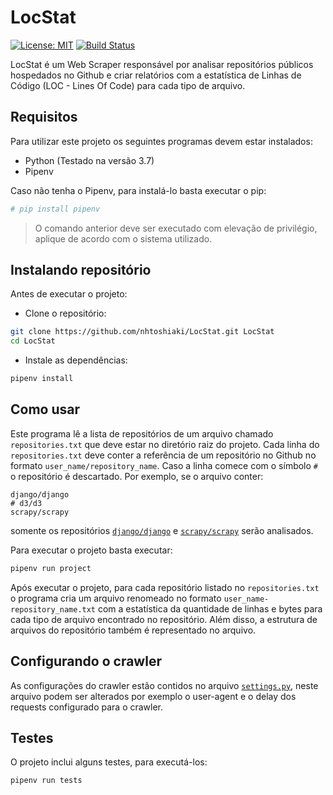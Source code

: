 # LocStat

[![License: MIT](https://img.shields.io/badge/License-MIT-yellow.svg)](https://opensource.org/licenses/MIT) [![Build Status](https://travis-ci.org/nhtoshiaki/LocStat.svg?branch=master)](https://travis-ci.org/nhtoshiaki/LocStat)

LocStat é um Web Scraper responsável por analisar repositórios públicos hospedados no Github e criar relatórios com a estatística de Linhas de Código (LOC - Lines Of Code) para cada tipo de arquivo.

## Requisitos

Para utilizar este projeto os seguintes programas devem estar instalados:

- Python (Testado na versão 3.7)
- Pipenv

Caso não tenha o Pipenv, para instalá-lo basta executar o pip:

```sh
# pip install pipenv
```

> O comando anterior deve ser executado com elevação de privilégio, aplique de acordo com o sistema utilizado.

## Instalando repositório

Antes de executar o projeto:

- Clone o repositório:

```sh
git clone https://github.com/nhtoshiaki/LocStat.git LocStat
cd LocStat
```

- Instale as dependências:

```sh
pipenv install
```

## Como usar

Este programa lê a lista de repositórios de um arquivo chamado `repositories.txt` que deve estar no diretório raiz do projeto. Cada linha do `repositories.txt` deve conter a referência de um repositório no Github no formato `user_name/repository_name`. Caso a linha comece com o símbolo `#` o repositório é descartado. Por exemplo, se o arquivo conter:

```
django/django
# d3/d3
scrapy/scrapy
```

somente os repositórios [`django/django`](https://github.com/django/django) e [`scrapy/scrapy`](https://github.com/scrapy/scrapy) serão analisados.

Para executar o projeto basta executar:

```sh
pipenv run project
```

Após executar o projeto, para cada repositório listado no `repositories.txt` o programa cria um arquivo renomeado no formato `user_name-repository_name.txt` com a estatística da quantidade de linhas e bytes para cada tipo de arquivo encontrado no repositório. Além disso, a estrutura de arquivos do repositório também é representado no arquivo.

## Configurando o crawler

As configurações do crawler estão contidos no arquivo [`settings.py`](https://github.com/nhtoshiaki/LocStat/blob/master/LocStat/settings.py), neste arquivo podem ser alterados por exemplo o user-agent e o delay dos requests configurado para o crawler.

## Testes

O projeto inclui alguns testes, para executá-los:

```sh
pipenv run tests
```